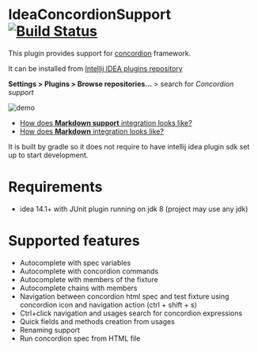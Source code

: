 # IdeaConcordionSupport [![Build Status](https://travis-ci.org/concordion/idea-concordion-support.svg)](https://travis-ci.org/concordion/idea-concordion-support)

This plugin provides support for [concordion](http://concordion.org/) framework.

It can be installed from [Intellij IDEA plugins repository](https://plugins.jetbrains.com/plugin/7978)

**Settings > Plugins > Browse repositories...** > search for *Concordion support*

![demo](https://www.dropbox.com/s/l5fivpc35acw73u/ConcordionDemo.gif?dl=0)

- [How does **Markdown support** integration looks like?](https://www.dropbox.com/s/nhj2td43kdgf3a9/ConcordionDemoMds.gif?dl=0)
- [How does **Markdown** integration looks like?](https://www.dropbox.com/s/rdwobljm32zzuit/ConcordionDemoMd.gif?dl=0)

It is built by gradle so it does not require to have intellij idea plugin sdk set up to start development.

# Requirements

- idea 14.1+ with JUnit plugin running on jdk 8 (project may use any jdk)

# Supported features

- Autocomplete with spec variables
- Autocomplete with concordion commands
- Autocomplete with members of the fixture
- Autocomplete chains with members
- Navigation between concordion html spec and test fixture using concordion icon and navigation action (ctrl + shift + s)
- Ctrl+click navigation and usages search for concordion expressions
- Quick fields and methods creation from usages
- Renaming support
- Run concordion spec from HTML file
